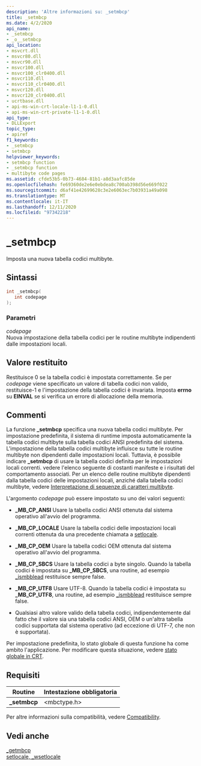 ```yaml
---
description: 'Altre informazioni su: _setmbcp'
title: _setmbcp
ms.date: 4/2/2020
api_name:
- _setmbcp
- _o__setmbcp
api_location:
- msvcrt.dll
- msvcr80.dll
- msvcr90.dll
- msvcr100.dll
- msvcr100_clr0400.dll
- msvcr110.dll
- msvcr110_clr0400.dll
- msvcr120.dll
- msvcr120_clr0400.dll
- ucrtbase.dll
- api-ms-win-crt-locale-l1-1-0.dll
- api-ms-win-crt-private-l1-1-0.dll
api_type:
- DLLExport
topic_type:
- apiref
f1_keywords:
- _setmbcp
- setmbcp
helpviewer_keywords:
- setmbcp function
- _setmbcp function
- multibyte code pages
ms.assetid: cfde53b5-0b73-4684-81b1-a8d3aafc85de
ms.openlocfilehash: fe69360de2e6e0ebdea8c700ab398d56e669f022
ms.sourcegitcommit: d6af41e42699628c3e2e6063ec7b03931a49a098
ms.translationtype: MT
ms.contentlocale: it-IT
ms.lasthandoff: 12/11/2020
ms.locfileid: "97342218"
---
```

# <a name="_setmbcp"></a>_setmbcp

Imposta una nuova tabella codici multibyte.

## <a name="syntax"></a>Sintassi

```C
int _setmbcp(
   int codepage
);
```

### <a name="parameters"></a>Parametri

*codepage*<br/>
Nuova impostazione della tabella codici per le routine multibyte indipendenti dalle impostazioni locali.

## <a name="return-value"></a>Valore restituito

Restituisce 0 se la tabella codici è impostata correttamente. Se per *codepage* viene specificato un valore di tabella codici non valido, restituisce-1 e l'impostazione della tabella codici è invariata. Imposta **errno** su **EINVAL** se si verifica un errore di allocazione della memoria.

## <a name="remarks"></a>Commenti

La funzione **_setmbcp** specifica una nuova tabella codici multibyte. Per impostazione predefinita, il sistema di runtime imposta automaticamente la tabella codici multibyte sulla tabella codici ANSI predefinita del sistema. L'impostazione della tabella codici multibyte influisce su tutte le routine multibyte non dipendenti dalle impostazioni locali. Tuttavia, è possibile indicare **_setmbcp** di usare la tabella codici definita per le impostazioni locali correnti. vedere l'elenco seguente di costanti manifeste e i risultati del comportamento associati. Per un elenco delle routine multibyte dipendenti dalla tabella codici delle impostazioni locali, anziché dalla tabella codici multibyte, vedere [Interpretazione di sequenze di caratteri multibyte](../../c-runtime-library/interpretation-of-multibyte-character-sequences.md).

L'argomento *codepage* può essere impostato su uno dei valori seguenti:

- **_MB_CP_ANSI** Usare la tabella codici ANSI ottenuta dal sistema operativo all'avvio del programma.

- **_MB_CP_LOCALE** Usare la tabella codici delle impostazioni locali correnti ottenuta da una precedente chiamata a [setlocale](setlocale-wsetlocale.md).

- **_MB_CP_OEM** Usare la tabella codici OEM ottenuta dal sistema operativo all'avvio del programma.

- **_MB_CP_SBCS** Usare la tabella codici a byte singolo. Quando la tabella codici è impostata su **_MB_CP_SBCS**, una routine, ad esempio [_ismbblead](ismbblead-ismbblead-l.md) restituisce sempre false.

- **_MB_CP_UTF8** Usare UTF-8.  Quando la tabella codici è impostata su **_MB_CP_UTF8**, una routine, ad esempio [_ismbblead](ismbblead-ismbblead-l.md) restituisce sempre false.

- Qualsiasi altro valore valido della tabella codici, indipendentemente dal fatto che il valore sia una tabella codici ANSI, OEM o un'altra tabella codici supportata dal sistema operativo (ad eccezione di UTF-7, che non è supportata).

Per impostazione predefinita, lo stato globale di questa funzione ha come ambito l'applicazione. Per modificare questa situazione, vedere [stato globale in CRT](../global-state.md).

## <a name="requirements"></a>Requisiti

|Routine|Intestazione obbligatoria|
|-------------|---------------------|
|**_setmbcp**|\<mbctype.h>|

Per altre informazioni sulla compatibilità, vedere [Compatibility](../../c-runtime-library/compatibility.md).

## <a name="see-also"></a>Vedi anche

[_getmbcp](getmbcp.md)<br/>
[setlocale, _wsetlocale](setlocale-wsetlocale.md)<br/>
